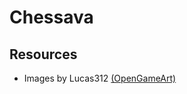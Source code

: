 # Chessava

## Resources
- Images by Lucas312 [(OpenGameArt)](https://opengameart.org/content/pixel-chess-pieces)

